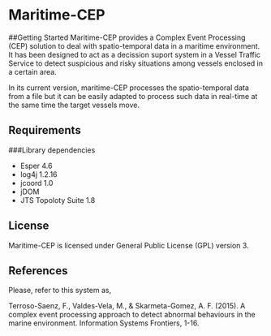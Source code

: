 # Maritime-CEP
##Getting Started
Maritime-CEP provides a Complex Event Processing (CEP) solution to deal with spatio-temporal data in a maritime environment. It has been designed to act as a decission suport system in a Vessel Traffic Service to detect suspicious and risky situations among vessels enclosed in a certain area. 
 
 In its current version, maritime-CEP processes the spatio-temporal data from a file but it can be easily adapted to process such data in real-time at the same time the target vessels move.
 
## Requirements
###Library dependencies
* Esper 4.6
* log4j 1.2.16
* jcoord 1.0
* jDOM
* JTS Topoloty Suite 1.8

## License
Maritime-CEP is licensed under General Public License (GPL) version 3.

## References
 
 Please, refer to this system as,
 
 Terroso-Saenz, F., Valdes-Vela, M., & Skarmeta-Gomez, A. F. (2015). A complex event processing approach to detect abnormal behaviours in the marine environment. Information Systems Frontiers, 1-16.
